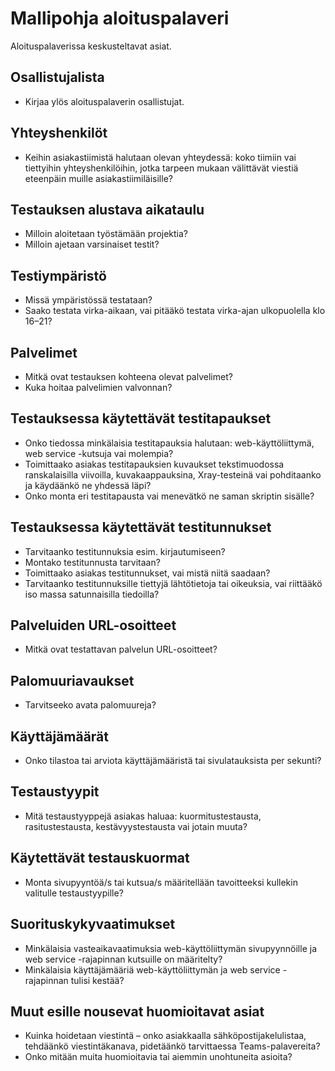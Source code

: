 ﻿# Mallipohja aloituspalaveri

Aloituspalaverissa keskusteltavat asiat.


## Osallistujalista

- Kirjaa ylös aloituspalaverin osallistujat.


## Yhteyshenkilöt

- Keihin asiakastiimistä halutaan olevan yhteydessä: koko tiimiin vai tiettyihin yhteyshenkilöihin, jotka tarpeen mukaan välittävät viestiä eteenpäin muille asiakastiimiläisille?


## Testauksen alustava aikataulu

- Milloin aloitetaan työstämään projektia?
- Milloin ajetaan varsinaiset testit?


## Testiympäristö

- Missä ympäristössä testataan?
- Saako testata virka-aikaan, vai pitääkö testata virka-ajan ulkopuolella klo 16–21?


## Palvelimet

- Mitkä ovat testauksen kohteena olevat palvelimet?
- Kuka hoitaa palvelimien valvonnan?


## Testauksessa käytettävät testitapaukset

- Onko tiedossa minkälaisia testitapauksia halutaan: web-käyttöliittymä, web service -kutsuja vai molempia?
- Toimittaako asiakas testitapauksien kuvaukset tekstimuodossa ranskalaisilla viivoilla, kuvakaappauksina, Xray-testeinä vai pohditaanko ja käydäänkö ne yhdessä läpi?
- Onko monta eri testitapausta vai menevätkö ne saman skriptin sisälle?


## Testauksessa käytettävät testitunnukset

- Tarvitaanko testitunnuksia esim. kirjautumiseen?
- Montako testitunnusta tarvitaan?
- Toimittaako asiakas testitunnukset, vai mistä niitä saadaan?
- Tarvitaanko testitunnuksille tiettyjä lähtötietoja tai oikeuksia, vai riittääkö iso massa satunnaisilla tiedoilla?


## Palveluiden URL-osoitteet

- Mitkä ovat testattavan palvelun URL-osoitteet?


## Palomuuriavaukset

- Tarvitseeko avata palomuureja?


## Käyttäjämäärät

- Onko tilastoa tai arviota käyttäjämääristä tai sivulatauksista per sekunti?


## Testaustyypit

- Mitä testaustyyppejä asiakas haluaa: kuormitustestausta, rasitustestausta, kestävyystestausta vai jotain muuta?


## Käytettävät testauskuormat

- Monta sivupyyntöä/s tai kutsua/s määritellään tavoitteeksi kullekin valitulle testaustyypille?


## Suorituskykyvaatimukset

- Minkälaisia vasteaikavaatimuksia web-käyttöliittymän sivupyynnöille ja web service -rajapinnan kutsuille on määritelty?
- Minkälaisia käyttäjämääriä web-käyttöliittymän ja web service -rajapinnan tulisi kestää?


## Muut esille nousevat huomioitavat asiat

- Kuinka hoidetaan viestintä – onko asiakkaalla sähköpostijakelulistaa, tehdäänkö viestintäkanava, pidetäänkö tarvittaessa Teams-palavereita?
- Onko mitään muita huomioitavia tai aiemmin unohtuneita asioita?